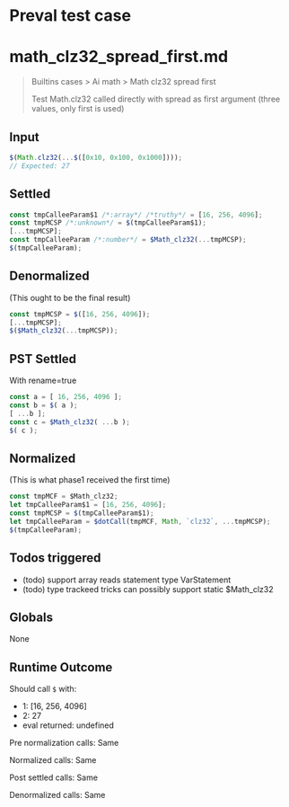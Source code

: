 # Preval test case

# math_clz32_spread_first.md

> Builtins cases > Ai math > Math clz32 spread first
>
> Test Math.clz32 called directly with spread as first argument (three values, only first is used)

## Input

`````js filename=intro
$(Math.clz32(...$([0x10, 0x100, 0x1000])));
// Expected: 27
`````


## Settled


`````js filename=intro
const tmpCalleeParam$1 /*:array*/ /*truthy*/ = [16, 256, 4096];
const tmpMCSP /*:unknown*/ = $(tmpCalleeParam$1);
[...tmpMCSP];
const tmpCalleeParam /*:number*/ = $Math_clz32(...tmpMCSP);
$(tmpCalleeParam);
`````


## Denormalized
(This ought to be the final result)

`````js filename=intro
const tmpMCSP = $([16, 256, 4096]);
[...tmpMCSP];
$($Math_clz32(...tmpMCSP));
`````


## PST Settled
With rename=true

`````js filename=intro
const a = [ 16, 256, 4096 ];
const b = $( a );
[ ...b ];
const c = $Math_clz32( ...b );
$( c );
`````


## Normalized
(This is what phase1 received the first time)

`````js filename=intro
const tmpMCF = $Math_clz32;
let tmpCalleeParam$1 = [16, 256, 4096];
const tmpMCSP = $(tmpCalleeParam$1);
let tmpCalleeParam = $dotCall(tmpMCF, Math, `clz32`, ...tmpMCSP);
$(tmpCalleeParam);
`````


## Todos triggered


- (todo) support array reads statement type VarStatement
- (todo) type trackeed tricks can possibly support static $Math_clz32


## Globals


None


## Runtime Outcome


Should call `$` with:
 - 1: [16, 256, 4096]
 - 2: 27
 - eval returned: undefined

Pre normalization calls: Same

Normalized calls: Same

Post settled calls: Same

Denormalized calls: Same

